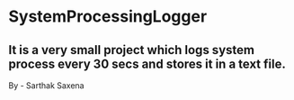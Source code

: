 # SystemProcessingLogger
It is a very small project which logs system process every 30 secs and stores it in a text file.
---------------------------------------------------------------
By - Sarthak Saxena
